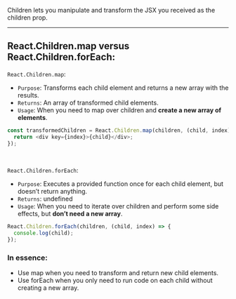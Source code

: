 Children lets you manipulate and transform the JSX you received as the children prop.

---

## React.Children.map versus React.Children.forEach:

`React.Children.map`:
- `Purpose`: Transforms each child element and returns a new array with the results.
- `Returns`: An array of transformed child elements.
- `Usage`: When you need to map over children and **create a new array of elements**.

```javascript
const transformedChildren = React.Children.map(children, (child, index) => {
  return <div key={index}>{child}</div>;
});
```
<br/>

`React.Children.forEach`:
- `Purpose`: Executes a provided function once for each child element, but doesn’t return anything.
- `Returns`: undefined
- `Usage`: When you need to iterate over children and perform some side effects, but **don’t need a new array**.

```javascript
React.Children.forEach(children, (child, index) => {
  console.log(child);
});
```

### In essence:
- Use map when you need to transform and return new child elements.
- Use forEach when you only need to run code on each child without creating a new array.